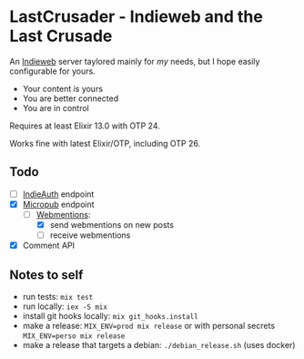 # LastCrusader - Indieweb and the Last Crusade

An [Indieweb](https://indieweb.org/) server taylored mainly for _my_ needs, but I hope easily configurable for yours.

- Your content is yours
- You are better connected
- You are in control

Requires at least Elixir 13.0 with OTP 24.

Works fine with latest Elixir/OTP, including OTP 26.

## Todo

- [ ] [IndieAuth](https://indieauth.com/) endpoint
- [X] [Micropub](https://www.w3.org/TR/micropub/) endpoint
  - [ ] [Webmentions](https://indieweb.org/Webmention):
      - [X] send webmentions on new posts
      - [ ] receive webmentions
- [X] Comment API

## Notes to self

- run tests: `mix test`
- run locally: `iex -S mix`
- install git hooks locally: `mix git_hooks.install`
- make a release: `MIX_ENV=prod mix release` or with personal secrets `MIX_ENV=perso mix release`
- make a release that targets a debian: `./debian_release.sh` (uses docker)
